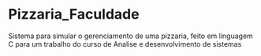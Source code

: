 # Pizzaria_Faculdade
Sistema para simular o gerenciamento de uma pizzaria, feito em linguagem C para um trabalho do curso de Analise e desenvolvimento de sistemas
